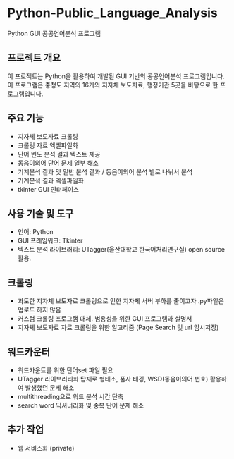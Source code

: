 # Python-Public_Language_Analysis

Python GUI 공공언어분석 프로그램

## 프로젝트 개요

이 프로젝트는 Python을 활용하여 개발된 GUI 기반의 공공언어분석 프로그램입니다. 이 프로그램은 충청도 지역의 16개의 지자체 보도자료, 행정기관 5곳을 바탕으로 한 프로그램입니다.

## 주요 기능

- 지자체 보도자료 크롤링
- 크롤링 자료 엑셀파일화
- 단어 빈도 분석 결과 텍스트 제공
- 동음이의어 단어 문제 일부 해소
- 기계분석 결과 및 일반 분석 결과 / 동음이의어 분석 별로 나눠서 분석
- 기계분석 결과 엑셀파일화
- tkinter GUI 인터페이스

## 사용 기술 및 도구

- 언어: Python
- GUI 프레임워크: Tkinter
- 텍스트 분석 라이브러리: UTagger(울산대학교 한국어처리연구실) open source 활용. 

## 크롤링
- 과도한 지자체 보도자료 크롤링으로 인한 지자체 서버 부하를 줄이고자 .py파일은 업로드 하지 않음
- 커스텀 크롤링 프로그램 대체. 범용성을 위한 GUI 프로그램과 설명서
- 지자체 보도자료 자료 크롤링을 위한 알고리즘 (Page Search 및 url 임시저장)

## 워드카운터
- 워드카운트를 위한 단어set 파일 필요
- UTagger 라이브러리화 탑재로 형태소, 품사 태깅, WSD(동음이의어 번호) 활용하여 발생했던 문제 해소
- multithreading으로 워드 분석 시간 단축
- search word 딕셔너리화 및 중복 단어 문제 해소

## 추가 작업
- 웹 서비스화 (private)
